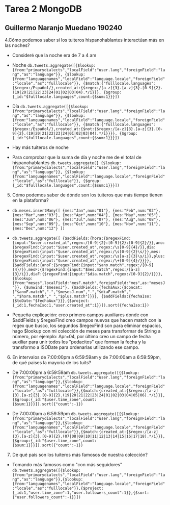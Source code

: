 # Tarea 2 MongoDB
## Guillermo Naranjo Muedano 190240

4.Cómo podemos saber si los tuiteros hispanohablantes interactúan más en las noches?
* Consideré que la noche era de 7 a 4 am
* Noche `db.tweets.aggregate([{$lookup: {from:"primarydialects","localField":"user.lang","foreignField":"lang","as":"language"}},
{$lookup:{from:"languagenames","localField":"language.locale","foreignField":"locale","as":"fulllocale"}},
{$match:{"fulllocale.languages":{$regex:/Español/},created_at:{$regex:/[a-z]{3}.[a-z]{3}.[0-9]{2}.(19|20|21|22|23|24|01|02|03|04).*/i}}},
{$group:{_id:"$fulllocale.languages",count:{$sum:1}}}])`

* Día `db.tweets.aggregate([{$lookup: {from:"primarydialects","localField":"user.lang","foreignField":"lang","as":"language"}},
{$lookup:{from:"languagenames","localField":"language.locale","foreignField":"locale","as":"fulllocale"}},
{$match:{"fulllocale.languages":{$regex:/Español/},created_at:{$not:{$regex:/[a-z]{3}.[a-z]{3}.[0-9]{2}.(19|20|21|22|23|24|01|02|03|04).*/i}}}},
{$group:{_id:"$fulllocale.languages",count:{$sum:1}}}])`

* Hay más tuiteros de noche

* Para comprobar que la suma de día y noche me de el total de hispanohablantes `db.tweets.aggregate([
{$lookup: {from:"primarydialects","localField":"user.lang","foreignField":"lang","as":"language"}},
{$lookup:{from:"languagenames","localField":"language.locale","foreignField":"locale","as":"fulllocale"}},
{$group:{_id:"$fulllocale.languages",count:{$sum:1}}}])`

5. Cómo podemos saber de dónde son los tuiteros que más tiempo tienen en la plataforma?
* `db.meses.insertMany([
	{mes:"Jan",num:"01"},
	{mes:"Feb",num:"02"},
	{mes:"Mar",num:"03"},
	{mes:"Apr",num:"04"},
	{mes:"May",num:"05"},
	{mes:"Jun",num:"06"},
	{mes:"Jul",num:"07"},
	{mes:"Aug",num:"08"},
	{mes:"Sep",num:"09"},
	{mes:"Oct",num:"10"},
	{mes:"Nov",num:"11"},
	{mes:"Dec",num:"12"}
	])`

* `db.tweets.aggregate([
	{$addFields:{hora:{$regexFind:{input:"$user.created_at",regex:/[0-9]{2}:[0-9]{2}:[0-9]{2}/}},ano:{$regexFind:{input:"$user.created_at",regex:/\s[0-9]{4}/}},dia:{$regexFind:{input:"$user.created_at",regex:/\s[0-9]{2}\s/}},mes:{$regexFind:{input:"$user.created_at",regex:/\s[a-z]{3}\s/i}},plus:{$regexFind:{input:"$user.created_at",regex:/\+[0-9]{4}/}}}},
	{$addFields:{anoF:{$regexFind:{input:"$ano.match",regex:/[0-9]{4}/}},mesF:{$regexFind:{input:"$mes.match",regex:/[a-z]{3}/i}},diaF:{$regexFind:{input:"$dia.match",regex:/[0-9]{2}/}}}},
	{$lookup:{from:"meses",localField:"mesF.match",foreignField:"mes",as:"mesesJ"}},
	{$unwind:"$mesesJ"},
	{$addFields:{fechaAux:{$concat:["$anoF.match","-","$mesesJ.num","-","$diaF.match"," ","$hora.match"," ","$plus.match"]}}},
	{$addFields:{fechaIso:{$toDate:"$fechaAux"}}},{$project:{_id:1,fechaIso:1,"user.created_at":1}}]).sort({fechaIso:1})`
* Pequeña explicación: creo primero campos auxiliares donde con $addFields y $regexFind creo campos nuevos que hacen match con la regex que busco, los segundos $regexFind son para eliminar espacios, hago $lookup con mi colección de meses para transformar de String a número, por ejemplo: Apr=04, por último creo un campo de fecha auxiliar para unir todos los "pedacitos" que forman la fecha y la transformo a ISODate para ordenarlas utilizando ese campo.

6. En intervalos de 7:00:00pm a 6:59:59am y de 7:00:00am a 6:59:59pm, de qué paises la mayoría de los tuits?
* De 7:00:00pm a 6:59:59am `db.tweets.aggregate([{$lookup:{from:"primarydialects","localField":"user.lang","foreignField":"lang","as":"language"}},{$lookup:{from:"languagenames","localField":"language.locale","foreignField":"locale","as":"fulllocale"}},{$match:{created_at:{$regex:/[a-z]{3}.[a-z]{3}.[0-9]{2}.(19|20|21|22|23|24|01|02|03|04|05|06).*/i}}},{$group:{_id:"$user.time_zone",count:{$sum:1}}}]).sort({"count":-1})`

* De 7:00:00am a 6:59:59pm `db.tweets.aggregate([{$lookup:{from:"primarydialects","localField":"user.lang","foreignField":"lang","as":"language"}},{$lookup:{from:"languagenames","localField":"language.locale","foreignField":"locale","as":"fulllocale"}},{$match:{created_at:{$regex:/[a-z]{3}.[a-z]{3}.[0-9]{2}.(07|08|09|10|11|12|13|14|15|16|17|18).*/i}}},{$group:{_id:"$user.time_zone",count:{$sum:1}}}]).sort({"count":-1})`

7. De qué país son los tuiteros más famosos de nuestra colección?

* Tomando más famosos como "con más seguidores" `db.tweets.aggregate([{$lookup:{from:"primarydialects","localField":"user.lang","foreignField":"lang","as":"language"}},{$lookup:{from:"languagenames","localField":"language.locale","foreignField":"locale","as":"fulllocale"}},{$project:{_id:1,"user.time_zone":1,"user.followers_count":1}},{$sort:{"user.followers_count":-1}}])`

